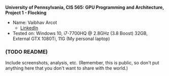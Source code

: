 **University of Pennsylvania, CIS 565: GPU Programming and Architecture,
Project 1 - Flocking**

* Name: Vaibhav Arcot
  *  [LinkedIn](https://www.linkedin.com/in/vaibhav-arcot-129829167/)
* Tested on: Windows 10, i7-7700HQ @ 2.8GHz (3.8 Boost) 32GB, External GTX 1080Ti, 11G (My personal laptop)

### (TODO README)

Include screenshots, analysis, etc. (Remember, this is public, so don't put
anything here that you don't want to share with the world.)

